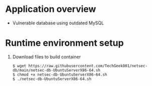 # Application overview
* Vulnerable database using outdated MySQL
# Runtime environment setup
1. Download files to build container
    ```
    $ wget https://raw.githubusercontent.com/TechGeek001/netsec-db/main/netsec-db-UbuntuServerX86-64.sh
    $ chmod +x netsec-db-UbuntuServerX86-64.sh
    $ ./netsec-db-UbuntuServerX86-64.sh
    ```
